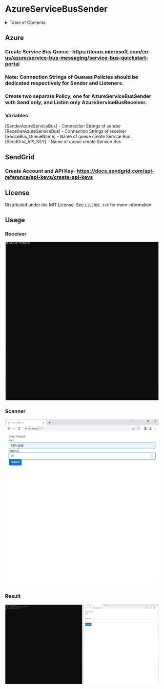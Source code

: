 # AzureServiceBusSender


<!-- TABLE OF CONTENTS -->
<details>
  <summary>Table of Contents</summary>
  <ol>
    <li>
      <a href="#about-the-project">About The Project</a>
      <ul>
        <li><a href="#built-with">Built With</a></li>
      </ul>
    </li>
    <li>
      <a href="#prerequisites">Getting Started</a>
      <ul>
        <li><a href="#Azure">Azure</a></li>
        <li><a href="#SendGrid">SendGrid</a></li>
      </ul>
    </li>
    <li><a href="#usage">Usage</a></li>
    <li><a href="#license">License</a></li>
  </ol>
</details>

<!--  Azure  -->
## Azure
### Create Service Bus Queue- https://learn.microsoft.com/en-us/azure/service-bus-messaging/service-bus-quickstart-portal
### Note: Connection Strings of Queues Policies should be dedicated respectively for Sender and Listeners.
### Create two separate Policy, one for AzureServiceBusSender with Send only, and Listen only AzureServiceBusReceiver.
### Variables
[SenderAzureServiceBus] - Connection Strings of sender
[ReceiverAzureServiceBus] - Connection Strings of receiver
[SericeBus_QueueName] - Name of queue create Service Bus
[SendGrid_API_KEY] - Name of queue create Service Bus
## SendGrid
### Create Account and API Key- https://docs.sendgrid.com/api-reference/api-keys/create-api-keys

<!-- LICENSE -->
## License

Distributed under the MIT License. See `LICENSE.txt` for more information.
<!-- USAGE -->
## Usage
### Receiver
![Alt text](/README/ReceiverDashboard.png?raw=true "Receiver")
### Scanner
![Alt text](/README/SenderDashboard.png?raw=true "Sender")
### Result
![Alt text](/README/PostSubmission.png?raw=true "Result")

